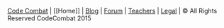 [Code Combat](http://codecombat.com) | [[Home]] | [Blog](http://blog.codecombat.com/) | [Forum](http://discourse.codecombat.com/) | [Teachers](http://codecombat.com/teachers) | [Legal](http://codecombat.com/legal) |   © All Rights Reserved CodeCombat 2015